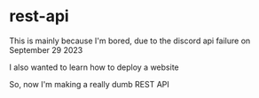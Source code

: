 # rest-api
This is mainly because I'm bored, due to the discord api failure on September 29 2023

I also wanted to learn how to deploy a website

So, now I'm making a really dumb REST API